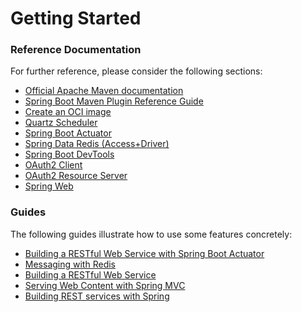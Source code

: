 # Getting Started

### Reference Documentation

For further reference, please consider the following sections:

* [Official Apache Maven documentation](https://maven.apache.org/guides/index.html)
* [Spring Boot Maven Plugin Reference Guide](https://docs.spring.io/spring-boot/docs/2.7.2/maven-plugin/reference/html/)
* [Create an OCI image](https://docs.spring.io/spring-boot/docs/2.7.2/maven-plugin/reference/html/#build-image)
* [Quartz Scheduler](https://docs.spring.io/spring-boot/docs/2.7.2/reference/htmlsingle/#io.quartz)
* [Spring Boot Actuator](https://docs.spring.io/spring-boot/docs/2.7.2/reference/htmlsingle/#actuator)
* [Spring Data Redis (Access+Driver)](https://docs.spring.io/spring-boot/docs/2.7.2/reference/htmlsingle/#data.nosql.redis)
* [Spring Boot DevTools](https://docs.spring.io/spring-boot/docs/2.7.2/reference/htmlsingle/#using.devtools)
* [OAuth2 Client](https://docs.spring.io/spring-boot/docs/2.7.2/reference/htmlsingle/#web.security.oauth2.client)
* [OAuth2 Resource Server](https://docs.spring.io/spring-boot/docs/2.7.2/reference/htmlsingle/#web.security.oauth2.server)
* [Spring Web](https://docs.spring.io/spring-boot/docs/2.7.2/reference/htmlsingle/#web)

### Guides

The following guides illustrate how to use some features concretely:

* [Building a RESTful Web Service with Spring Boot Actuator](https://spring.io/guides/gs/actuator-service/)
* [Messaging with Redis](https://spring.io/guides/gs/messaging-redis/)
* [Building a RESTful Web Service](https://spring.io/guides/gs/rest-service/)
* [Serving Web Content with Spring MVC](https://spring.io/guides/gs/serving-web-content/)
* [Building REST services with Spring](https://spring.io/guides/tutorials/rest/)

